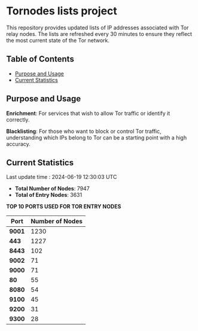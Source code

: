 # Tornodes lists project

This repository provides updated lists of IP addresses associated with Tor relay nodes. The lists are refreshed every 30 minutes to ensure they reflect the most current state of the Tor network.

## Table of Contents

- [Purpose and Usage](#purpose-and-usage)
- [Current Statistics](#current-statistics)


## Purpose and Usage

**Enrichment**: For services that wish to allow Tor traffic or identify it correctly.

**Blacklisting**: For those who want to block or control Tor traffic, understanding which IPs belong to Tor can be a starting point with a high accuracy.

## Current Statistics

Last update time : 2024-06-19 12:30:03 UTC

- **Total Number of Nodes**: 7947
- **Total of Entry Nodes**: 3631

**TOP 10 PORTS USED FOR TOR ENTRY NODES**

| **Port** | **Number of Nodes** |
|------|-----------------|
| **9001**   | 1230  |
| **443**   | 1227  |
| **8443**   | 102  |
| **9002**   | 71  |
| **9000**   | 71  |
| **80**   | 55  |
| **8080**   | 54  |
| **9100**   | 45  |
| **9200**   | 31  |
| **9300**   | 28  |

